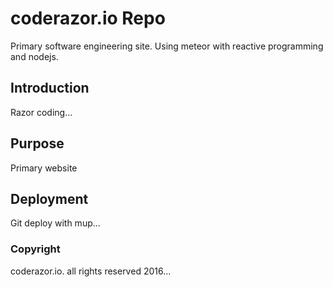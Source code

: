 # coderazor.io Repo

Primary software engineering site. Using meteor with reactive programming and nodejs.

## Introduction

Razor coding...

## Purpose

Primary website

## Deployment

Git deploy with mup...

### Copyright

coderazor.io. all rights reserved 2016...

